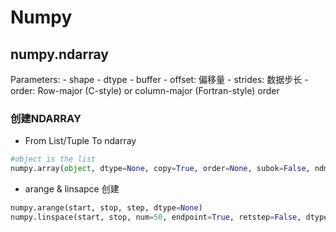 # Numpy

## numpy.ndarray

Parameters:
    - shape
    - dtype
    - buffer
    - offset: 偏移量
    - strides: 数据步长
    - order:  Row-major (C-style) or column-major (Fortran-style) order
    
### 创建NDARRAY

- From List/Tuple To ndarray


```py
#object is the list
numpy.array(object, dtype=None, copy=True, order=None, subok=False, ndmin=0)
```


- arange & linsapce 创建

```py
numpy.arange(start, stop, step, dtype=None)
numpy.linspace(start, stop, num=50, endpoint=True, retstep=False, dtype=None)
```
